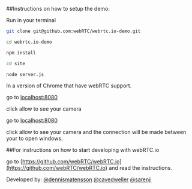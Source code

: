##Instructions on how to setup the demo:

Run in your terminal

```bash 
git clone git@github.com:webRTC/webrtc.io-demo.git
```

```bash 
cd webrtc.io-demo
```

```bash 
npm install
```

```bash 
cd site
```

```bash 
node server.js
```

In a version of Chrome that have webRTC support.

go to [localhost:8080](http://localhost:8080)

click allow to see your camera

go to [localhost:8080](http://localhost:8080)

click allow to see your camera and the connection will be made between your to open windows.


##For instructions on how to start developing with webRTC.io

go to [https://github.com/webRTC/webRTC.io](https://github.com/webRTC/webRTC.io) and read the instructions.

Developed by:
    [@dennismatensson](https://github.com/dennismartensson)
    [@cavedweller](https://github.com/cavedweller)
    [@sarenji](https://github.com/sarenji)
